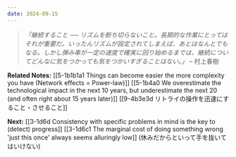 ```yaml
---
date: 2024-09-15
---
```

> *「継続すること ── リズムを断ち切らないこと。長期的な作業にとってはそれが重要だ。いったんリズムが設定されてしまえば、あとはなんとでもなる。しかし弾み車が一定の速度で確実に回り始めるまでは、継続についてどんなに気をつかっても気をつかいすぎることはない。」* – 村上春樹

**Related Notes:**
[[5-1b1b1a1 Things can become easier the more complexity you have (Network effects = Power-law)]]
[[5-1b4a0 We overestimate the technological impact in the next 10 years, but underestimate the next 20 (and often right about 15 years later)]]
[[9-4b3e3d リトライの操作を迅速にすること・させること]]

**Next:**
[[3-1d6d Consistency with specific problems in mind is the key to (detect) progress]]
[[3-1d6c1 The marginal cost of doing something wrong 'just this once' always seems alluringly low]] (休みだからといって手を抜いてはいけない)
